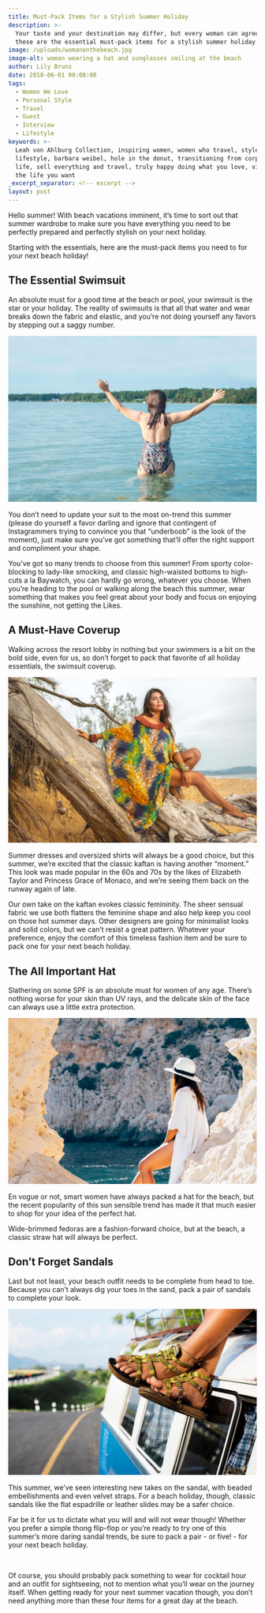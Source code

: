 ```yaml
---
title: Must-Pack Items for a Stylish Summer Holiday
description: >-
  Your taste and your destination may differ, but every woman can agree that
  these are the essential must-pack items for a stylish summer holiday.
image: /uploads/womanonthebeach.jpg
image-alt: woman wearing a hat and sunglasses smiling at the beach
author: Lily Bruns
date: 2018-06-01 00:00:00
tags:
  - Women We Love
  - Personal Style
  - Travel
  - Guest
  - Interview
  - Lifestyle
keywords: >-
  Leah von Ahlburg Collection, inspiring women, women who travel, style and
  lifestyle, barbara weibel, hole in the donut, transitioning from corporate
  life, sell everything and travel, truly happy doing what you love, visualize
  the life you want
_excerpt_separator: <!-- excerpt -->
layout: post
---
```


Hello summer! With beach vacations imminent, it’s time to sort out that summer wardrobe to make sure you have everything you need to be perfectly prepared and perfectly stylish on your next holiday.

Starting with the essentials, here are the must-pack items you need to for your next beach holiday!

## The Essential Swimsuit

An absolute must for a good time at the beach or pool, your swimsuit is the star or your holiday. The reality of swimsuits is that all that water and wear breaks down the fabric and elastic, and you’re not doing yourself any favors by stepping out a saggy number.

![](/uploads/swimsuit.jpeg)

You don’t need to update your suit to the most on-trend this summer (please do yourself a favor darling and ignore that contingent of Instagrammers trying to convince you that “underboob” is the look of the moment), just make sure you’ve got something that’ll offer the right support and compliment your shape.

You’ve got so many trends to choose from this summer! From sporty color-blocking to lady-like smocking, and classic high-waisted bottoms to high-cuts a la Baywatch, you can hardly go wrong, whatever you choose. When you’re heading to the pool or walking along the beach this summer, wear something that makes you feel great about your body and focus on enjoying the sunshine, not getting the Likes.

## A Must-Have Coverup

Walking across the resort lobby in nothing but your swimmers is a bit on the bold side, even for us, so don’t forget to pack that favorite of all holiday essentials, the swimsuit coverup.

![](/uploads/beachcoverup.jpg)

Summer dresses and oversized shirts will always be a good choice, but this summer, we’re excited that the classic kaftan is having another “moment.” This look was made popular in the 60s and 70s by the likes of Elizabeth Taylor and Princess Grace of Monaco, and we’re seeing them back on the runway again of late.

Our own take on the kaftan evokes classic femininity. The sheer sensual fabric we use both flatters the feminine shape and also help keep you cool on those hot summer days. Other designers are going for minimalist looks and solid colors, but we can’t resist a great pattern. Whatever your preference, enjoy the comfort of this timeless fashion item and be sure to pack one for your next beach holiday.

## The All Important Hat

Slathering on some SPF is an absolute must for women of any age. There’s nothing worse for your skin than UV rays, and the delicate skin of the face can always use a little extra protection.

![](/uploads/hat.jpeg)

En vogue or not, smart women have always packed a hat for the beach, but the recent popularity of this sun sensible trend has made it that much easier to shop for your idea of the perfect hat.

Wide-brimmed fedoras are a fashion-forward choice, but at the beach, a classic straw hat will always be perfect.

## Don’t Forget Sandals

Last but not least, your beach outfit needs to be complete from head to toe. Because you can’t always dig your toes in the sand, pack a pair of sandals to complete your look.

![](/uploads/sandals.jpeg)

This summer, we’ve seen interesting new takes on the sandal, with beaded embellishments and even velvet straps. For a beach holiday, though, classic sandals like the flat espadrille or leather slides may be a safer choice.

Far be it for us to dictate what you will and will not wear though! Whether you prefer a simple thong flip-flop or you’re ready to try one of this summer’s more daring sandal trends, be sure to pack a pair - or five! - for your next beach holiday.

 

Of course, you should probably pack something to wear for cocktail hour and an outfit for sightseeing, not to mention what you’ll wear on the journey itself. When getting ready for your next summer vacation though, you don’t need anything more than these four items for a great day at the beach.

<br>